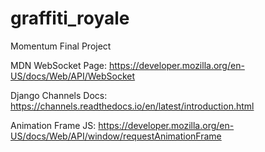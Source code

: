 # graffiti_royale
Momentum Final Project

MDN WebSocket Page:
https://developer.mozilla.org/en-US/docs/Web/API/WebSocket

Django Channels Docs:
https://channels.readthedocs.io/en/latest/introduction.html

Animation Frame JS:
https://developer.mozilla.org/en-US/docs/Web/API/window/requestAnimationFrame